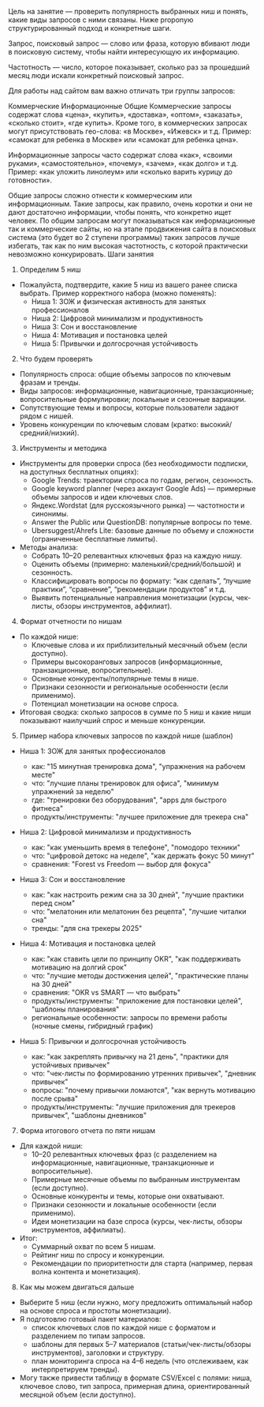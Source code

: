Цель на занятие — проверить популярность выбранных ниш и понять, какие виды запросов с ними связаны. Ниже proponую структурированный подход и конкретные шаги.

Запрос, поисковый запрос — слово или фраза, которую вбивают люди в поисковую систему, чтобы найти интересующую их информацию.



Частотность — число, которое показывает, сколько раз за прошедший месяц люди искали конкретный поисковый запрос.

Для работы над сайтом вам важно отличать три группы запросов:

Коммерческие
Информационные
Общие
Коммерческие запросы содержат слова «цена», «купить», «доставка», «оптом», «заказать», «сколько стоит», «где купить». Кроме того, в коммерческих запросах могут присутствовать гео-слова: «в Москве», «Ижевск» и т.д. Пример: «самокат для ребенка в Москве» или «самокат для ребенка цена».



Информационные запросы часто содержат слова «как», «своими руками», «самостоятельно», «почему», «зачем», «как долго» и т.д. Пример: «как уложить линолеум» или «сколько варить курицу до готовности».



Общие запросы сложно отнести к коммерческим или информационным. Такие запросы, как правило, очень коротки и они не дают достаточно информации, чтобы понять, что конкретно ищет человек. По общим запросам могут показываться как информационные так и коммерческие сайты, но на этапе продвижения сайта в поисковых система (это будет во 2 ступени программы) таких запросов лучше избегать, так как по ним высокая частотность, с которой практически невозможно конкурировать.
Шаги занятия
1) Определим 5 ниш
- Пожалуйста, подтвердите, какие 5 ниш из вашего ранее списка выбрать. Пример корректного набора (можно поменять):
  - Ниша 1: ЗОЖ и физическая активность для занятых профессионалов
  - Ниша 2: Цифровой минимализм и продуктивность
  - Ниша 3: Сон и восстановление
  - Ниша 4: Мотивация и постановка целей
  - Ниша 5: Привычки и долгосрочная устойчивость

2) Что будем проверять
- Популярность спроса: общие объемы запросов по ключевым фразам и тренды.
- Виды запросов: информационные, навигационные, транзакционные; вопросительные формулировки; локальные и сезонные вариации.
- Сопутствующие темы и вопросы, которые пользователи задают рядом с нишей.
- Уровень конкуренции по ключевым словам (кратко: высокий/средний/низкий).

3) Инструменты и методика
- Инструменты для проверки спроса (без необходимости подписки, на доступных бесплатных опциях):
  - Google Trends: траектории спроса по годам, регион, сезонность.
  - Google keyword planner (через аккаунт Google Ads) — примерные объемы запросов и идеи ключевых слов.
  - Яндекс.Wordstat (для русскоязычного рынка) — частотности и синонимы.
  - Answer the Public или QuestionDB: популярные вопросы по теме.
  - Ubersuggest/Ahrefs Lite: базовые данные по объему и сложности (ограниченные бесплатные лимиты).
- Методы анализа:
  - Собрать 10–20 релевантных ключевых фраз на каждую нишу.
  - Оценить объемы (примерно: маленький/средний/большой) и сезонность.
  - Классифицировать вопросы по формату: “как сделать”, “лучшие практики”, “сравнение”, “рекомендации продуктов” и т.д.
  - Выявить потенциальные направления монетизации (курсы, чек-листы, обзоры инструментов, аффилиат).

4) Формат отчетности по нишам
- По каждой нише:
  - Ключевые слова и их приблизительный месячный объем (если доступно).
  - Примеры высокоранговых запросов (информационные, транзакционные, вопросительные).
  - Основные конкуренты/популярные темы в нише.
  - Признаки сезонности и региональные особенности (если применимо).
  - Потенциал монетизации на основе спроса.
- Итоговая сводка: сколько запросов в сумме по 5 ниш и какие ниши показывают наилучший спрос и меньше конкуренции.

5) Пример набора ключевых запросов по каждой нише (шаблон)
- Ниша 1: ЗОЖ для занятых профессионалов
  - как: "15 минутная тренировка дома", "упражнения на рабочем месте"
  - что: "лучшие планы тренировок для офиса", "минимум упражнений за неделю"
  - где: "тренировки без оборудования", "apps для быстрого фитнеса"
  - продукты/инструменты: "лучшее приложение для трекера сна"
- Ниша 2: Цифровой минимализм и продуктивность
  - как: "как уменьшить время в телефоне", "помодоро техники"
  - что: "цифровой детокс на неделе", "как держать фокус 50 минут"
  - сравнения: "Forest vs Freedom — выбор для фокуса"
- Ниша 3: Сон и восстановление
  - как: "как настроить режим сна за 30 дней", "лучшие практики перед сном"
  - что: "мелатонин или мелатонин без рецепта", "лучшие читалки сна"
  - тренды: "для сна трекеры 2025"

- Ниша 4: Мотивация и постановка целей
  - как: "как ставить цели по принципу OKR", "как поддерживать мотивацию на долгий срок"
  - что: "лучшие методы достижения целей", "практические планы на 30 дней"
  - сравнения: "OKR vs SMART — что выбрать"
  - продукты/инструменты: "приложение для постановки целей", "шаблоны планирования"
  - региональные особенности: запросы по времени работы (ночные смены, гибридный график)

- Ниша 5: Привычки и долгосрочная устойчивость
  - как: "как закреплять привычку на 21 день", "практики для устойчивых привычек"
  - что: "чек-листы по формированию утренних привычек", "дневник привычек"
  - вопросы: "почему привычки ломаются", "как вернуть мотивацию после срыва"
  - продукты/инструменты: "лучшие приложения для трекеров привычек", "шаблоны дневников"

7) Форма итогового отчета по пяти нишам
- Для каждой ниши:
  - 10–20 релевантных ключевых фраз (с разделением на информационные, навигационные, транзакционные и вопросительные).
  - Примерные месячные объемы по выбранным инструментам (если доступно).
  - Основные конкуренты и темы, которые они охватывают.
  - Признаки сезонности и локальные особенности (если применимо).
  - Идеи монетизации на базе спроса (курсы, чек-листы, обзоры инструментов, аффилиаты).
- Итог:
  - Суммарный охват по всем 5 нишам.
  - Рейтинг ниш по спросу и конкуренции.
  - Рекомендации по приоритетности для старта (например, первая волна контента и монетизация).

8) Как мы можем двигаться дальше
- Выберите 5 ниш (если нужно, могу предложить оптимальный набор на основе спроса и простоты монетизации).
- Я подготовлю готовый пакет материалов:
  - список ключевых слов по каждой нише с форматом и разделением по типам запросов.
  - шаблоны для первых 5–7 материалов (статьи/чек-листы/обзоры инструментов), заголовки и структуру.
  - план мониторинга спроса на 4–6 недель (что отслеживаем, как интерпретируем тренды).
- Могу также привести таблицу в формате CSV/Excel с полями: ниша, ключевое слово, тип запроса, примерная длина, ориентированный месяцной объем (если доступно).

